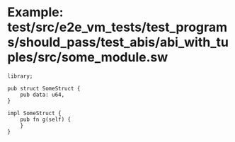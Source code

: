 # Example: test/src/e2e_vm_tests/test_programs/should_pass/test_abis/abi_with_tuples/src/some_module.sw

```sway
library;

pub struct SomeStruct {
    pub data: u64,
}

impl SomeStruct {
    pub fn g(self) {
    }
}
```
